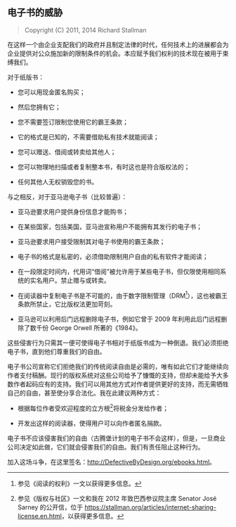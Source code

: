 ## 电子书的威胁

> Copyright (C) 2011, 2014 Richard Stallman

在这样一个由企业支配我们的政府并且制定法律的时代，任何技术上的进展都会为企业提供对公众施加新的限制条件的机会。本应赋予我们权利的技术现在被用于束缚我们。

对于纸版书：

-   您可以用现金匿名购买；

-   然后您拥有它；

-   您不需要签订限制您使用它的霸王条款；

-   它的格式是已知的，不需要借助私有技术就能阅读；

-   您可以赠送、借阅或转卖给其他人；

-   您可以物理地扫描或者复制整本书，有时这也是符合版权法的；

-   任何其他人无权销毁您的书。


与之相反，对于亚马逊电子书（比较普遍）：

-   亚马逊要求用户提供身份信息才能购书；

-   在某些国家，包括美国，亚马逊宣称用户不能拥有其发行的电子书；

-   亚马逊要求用户接受限制其对电子书使用的霸王条款；

-   电子书的格式是私密的，必须借助限制用户自由的私有软件才能阅读；

-   在一段限定时间内，代用词“借阅”被允许用于某些电子书，但仅限使用相同系统的实名用户。禁止赠与或转卖。

-   在阅读器中复制电子书是不可能的，由于数字限制管理（DRM[^1]），这也被霸王条款所禁止，它比版权法更加苛刻。

-   亚马逊可以利用后门远程删除电子书，例如它曾于 2009 年利用此后门远程删除了数千份 George Orwell 所著的《1984》。

这些侵害行为只需其一便可使得电子书相对于纸版书成为一种倒退。我们必须拒绝电子书，直到他们尊重我们的自由。

电子书公司宣称它们拒绝我们的传统阅读自由是必需的，唯有如此它们才能继续向作者支付稿酬。现行的版权系统对这些公司给予了慷慨的支持，但却未能给予大多数作者起码应有的支持。我们可以用其他方式对作者提供更好的支持，而无需牺牲自己的自由，甚至使分享合法化。我在此建议两种方式：

-   根据每位作者受欢迎程度的立方根[^2]将税金分发给作者；

-   开发出这样的阅读器，使得用户可以向作者匿名捐款。

电子书不应该侵害我们的自由（古腾堡计划的电子书不会这样），但是，一旦商业公司决定如此做，它们就会侵害我们的自由。我们有责任阻止这种行为。

加入这场斗争，在这里签名：<http://DefectiveByDesign.org/ebooks.html>。


[^1]: 参见《阅读的权利》一文以获得更多信息。

[^2]: 参见《版权与社区》一文和我在 2012 年致巴西参议院主席 Senator José Sarney 的公开信，位于 <https://stallman.org/articles/internet-sharing-license.en.html>，以获得更多信息。

